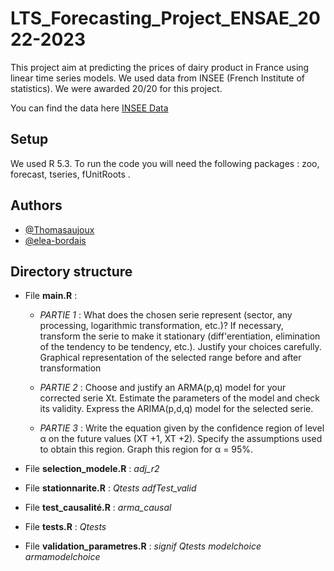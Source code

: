 # LTS_Forecasting_Project_ENSAE_2022-2023

This project aim at predicting the prices of dairy product in France using linear time series models. We used data from INSEE (French Institute of statistics).
We were awarded 20/20 for this project.

You can find the data here [INSEE Data](https://www.insee.fr/fr/statistiques/3544641?sommaire=3530678)


## Setup

We used R 5.3. To run the code you will need the following packages : zoo, forecast, tseries, fUnitRoots .


## Authors

- [@Thomasaujoux](https://github.com/Thomasaujoux)
- [@elea-bordais](https://www.linkedin.com/in/elea-bordais-446798218/?originalSubdomain=fr)

## Directory structure

- File **main.R** :
  - *PARTIE 1* : 
  What does the chosen serie represent (sector, any processing, logarithmic transformation, etc.)?
  If necessary, transform the serie to make it stationary (diff'erentiation, elimination of the tendency to be tendency, etc.). Justify your choices carefully.
  Graphical representation of the selected range before and after transformation

  - *PARTIE 2* :
   Choose and justify an ARMA(p,q) model for your corrected serie Xt. Estimate the parameters of the model and check its validity.
   Express the ARIMA(p,d,q) model for the selected serie.

  - *PARTIE 3* :
   Write the equation given by the confidence region of level α on the future values (XT +1, XT +2).
   Specify the assumptions used to obtain this region.
   Graph this region for α = 95%.

- File **selection_modele.R** :
*adj_r2* 

- File **stationnarite.R** :
*Qtests* 
*adfTest_valid*

- File **test_causalité.R** :
*arma_causal*

- File **tests.R** :
*Qtests*

- File **validation_parametres.R** :
*signif*
*Qtests*
*modelchoice*
*armamodelchoice*